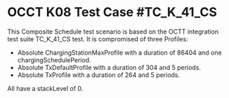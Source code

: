 # OCCT K08 Test Case #TC_K_41_CS

This Composite Schedule test scenario is based on the OCTT integration test
suite TC_K_41_CS test. It is compromised of three Profiles:

- Absolute ChargingStationMaxProfile with a duration of 86404 and one
  chargingSchedulePeriod.
- Absolute TxDefaultProfile with a duration of 304 and 5 periods.
- Absolute TxProfile with a duration of 264  and 5 periods.

All have a stackLevel of 0.

